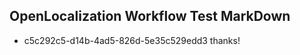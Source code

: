 ## OpenLocalization Workflow Test MarkDown
* c5c292c5-d14b-4ad5-826d-5e35c529edd3 
thanks!<!--HONumber=Mar16_HO4-->
